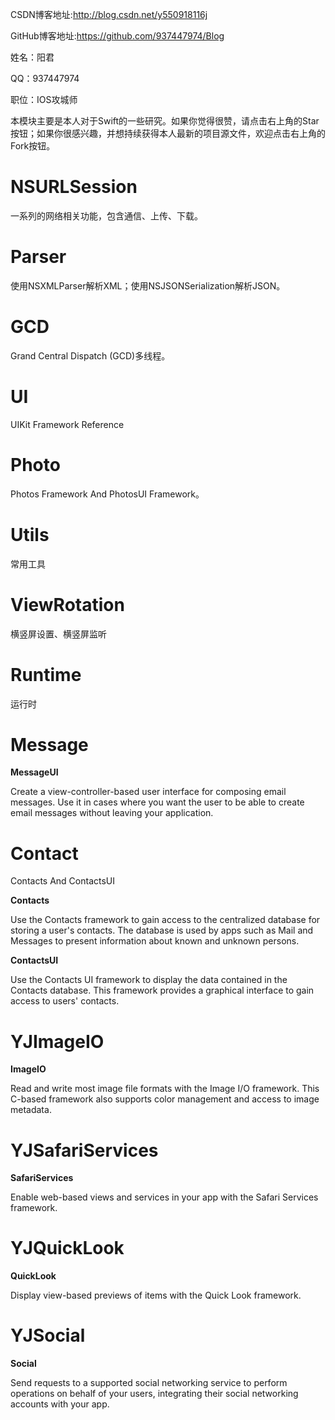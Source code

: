 CSDN博客地址:http://blog.csdn.net/y550918116j

GitHub博客地址:https://github.com/937447974/Blog

姓名：阳君

QQ：937447974

职位：IOS攻城师

本模块主要是本人对于Swift的一些研究。如果你觉得很赞，请点击右上角的Star按钮；如果你很感兴趣，并想持续获得本人最新的项目源文件，欢迎点击右上角的Fork按钮。

# NSURLSession

一系列的网络相关功能，包含通信、上传、下载。

# Parser

使用NSXMLParser解析XML；使用NSJSONSerialization解析JSON。

# GCD

Grand Central Dispatch (GCD)多线程。

# UI

UIKit Framework Reference

# Photo

Photos Framework And PhotosUI Framework。

# Utils

常用工具

# ViewRotation

横竖屏设置、横竖屏监听

# Runtime

运行时

# Message

**MessageUI**

Create a view-controller-based user interface for composing email messages. Use it in cases where you want the user to be able to create email messages without leaving your application.

# Contact

Contacts And ContactsUI

**Contacts**

Use the Contacts framework to gain access to the centralized database for storing a user's contacts. The database is used by apps such as Mail and Messages to present information about known and unknown persons.

**ContactsUI**

Use the Contacts UI framework to display the data contained in the Contacts database. This framework provides a graphical interface to gain access to users' contacts.


# YJImageIO

**ImageIO**

Read and write most image file formats with the Image I/O framework. This C-based framework also supports color management and access to image metadata.

# YJSafariServices

**SafariServices**

Enable web-based views and services in your app with the Safari Services framework.

# YJQuickLook

**QuickLook**

Display view-based previews of items with the Quick Look framework.

# YJSocial

**Social**

Send requests to a supported social networking service to perform operations on behalf of your users, integrating their social networking accounts with your app.





